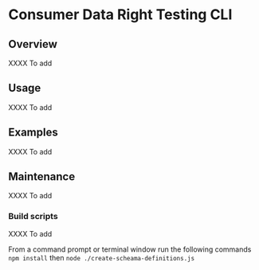 # Consumer Data Right Testing CLI

## Overview

XXXX To add

## Usage

XXXX To add

## Examples

XXXX To add

## Maintenance

XXXX To add

### Build scripts

XXXX To add

From a command prompt or terminal window run the following commands
`npm install` then `node ./create-scheama-definitions.js`
